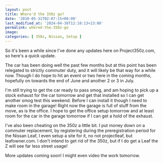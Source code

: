 ```yaml
---
layout: post
title: Where'd the 350z go?
date: '2010-05-31T02:07:15+00:00'
last_modified_at: '2024-04-30T12:10:13+23:00'
permalink: whered-the-350z-go
image:
categories: [ 350z, Nissan, Setup ]
---
```

So it's been a while since I've done any updates here on Project350z.com, so here's a quick update.

The car has been doing well the past few months but at this point has been relegated to strictly commuter duty, and it will likely be that way for a while now. Though I do hope to hit an event or two here in the coming months, hopefully on towards the end of June and another 2 or 3 in July.

I'm still trying to get the car ready to pass smog, and am hoping to pick up a stock exhaust for the car tomorrow and get that installed so I can get another smog test this weekend. Before I can install it though I need to make room in the garage! Right now the garage is full of stuff from the move, as is the office. I hope to get the office setup tomorrow and at least room for the car in the garage tomorrow if I can get a hold of the exhaust.

I've also been cheating on the 350z a little bit. I put money down on a commuter replacement, by registering during the preregistration period for the Nissan Leaf, I even setup a site for it, no not projectleaf, but leafowner.com. I don't intend to get rid of the 350z, but if I do get a Leaf the Z will see far less street usage!

More updates coming soon! I might even video the work tomorrow.

